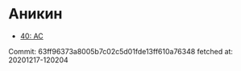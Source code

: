 # Аникин
- [40: AC](40.md)

Commit: 63ff96373a8005b7c02c5d01fde13ff610a76348
 fetched at: 20201217-120204
